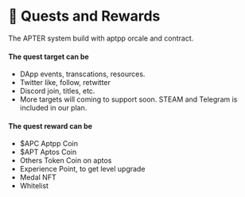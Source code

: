 # 🥇 Quests and Rewards

The APTER system build with aptpp orcale and contract.

#### The quest target can be

* DApp events, transcations, resources.
* Twitter like, follow, retwitter
* Discord join, titles, etc.
* More targets will coming to support soon. STEAM and Telegram is included in our plan.

#### The quest reward can be

* $APC  Aptpp Coin
* $APT  Aptos Coin
* Others Token Coin on aptos
* Experience Point, to get level upgrade
* Medal NFT
* Whitelist

